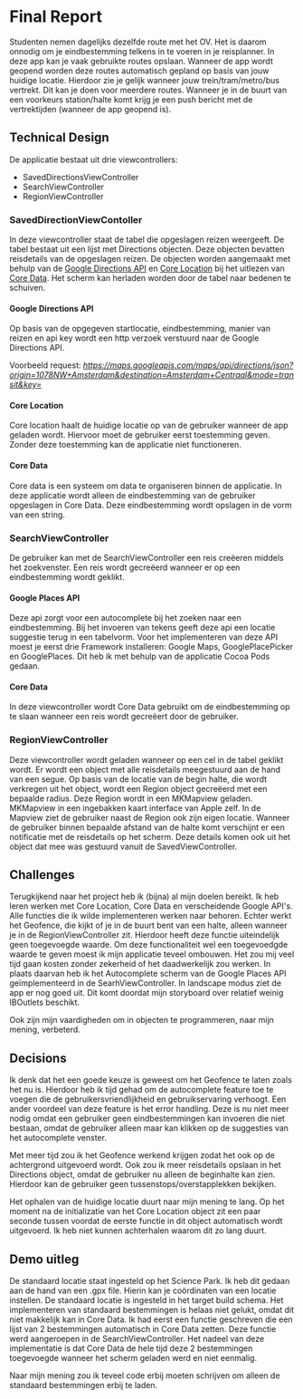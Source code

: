 # Final Report
Studenten nemen dagelijks dezelfde route met het OV. Het is daarom onnodig om je eindbestemming telkens in te voeren in je reisplanner. In deze app kan je vaak gebruikte routes opslaan. Wanneer de app wordt geopend worden deze routes automatisch gepland op basis van jouw huidige locatie. Hierdoor zie je gelijk wanneer jouw trein/tram/metro/bus vertrekt. Dit kan je doen voor meerdere routes. Wanneer je in de buurt van een voorkeurs station/halte komt krijg je een push bericht met de vertrektijden (wanneer de app geopend is).

## Technical Design

De applicatie bestaat uit drie viewcontrollers: 
* SavedDirectionsViewController
* SearchViewController
* RegionViewController

### SavedDirectionViewContoller

In deze viewcontroller staat de tabel die opgeslagen reizen weergeeft. De tabel bestaat uit een lijst met Directions objecten. Deze objecten bevatten reisdetails van de opgeslagen reizen. De objecten worden aangemaakt met behulp van de [Google Directions API](#google-directions-api) en [Core Location](#core-location) bij het uitlezen van [Core Data](#core-data). Het scherm kan herladen worden door de tabel naar bedenen te schuiven.

#### Google Directions API
Op basis van de opgegeven startlocatie, eindbestemming, manier van reizen en api key wordt een http verzoek verstuurd naar de Google Directions API. 

Voorbeeld request: *https://maps.googleapis.com/maps/api/directions/json?origin=1078NW+Amsterdam&destination=Amsterdam+Centraal&mode=transit&key=*

#### Core Location
Core location haalt de huidige locatie op van de gebruiker wanneer de app geladen wordt. Hiervoor moet de gebruiker eerst toestemming geven. Zonder deze toestemming kan de applicatie niet functioneren. 

#### Core Data
Core data is een systeem om data te organiseren binnen de applicatie. In deze applicatie wordt alleen de eindbestemming van de gebruiker opgeslagen in Core Data. Deze eindbestemming wordt opslagen in de vorm van een string.

### SearchViewController
De gebruiker kan met de SearchViewController een reis creëeren middels het zoekvenster. Een reis wordt gecreëerd wanneer er op een eindbestemming wordt geklikt.

#### Google Places API
Deze api zorgt voor een autocomplete bij het zoeken naar een eindbestemming. Bij het invoeren van tekens geeft deze api een locatie suggestie terug in een tabelvorm. Voor het implementeren van deze API moest je eerst drie Framework installeren: Google Maps, GooglePlacePicker en GooglePlaces. Dit heb ik met behulp van de applicatie Cocoa Pods gedaan.

#### Core Data
In deze viewcontroller wordt Core Data gebruikt om de eindbestemming op te slaan wanneer een reis wordt gecreëert door de gebruiker. 

### RegionViewController
Deze viewcontroller wordt geladen wanneer op een cel in de tabel geklikt wordt. Er wordt een object met alle reisdetails meegestuurd aan de hand van een segue. Op basis van de locatie van de begin halte, die wordt verkregen uit het object, wordt een Region object gecreëerd met een bepaalde radius. Deze Region wordt in een MKMapview geladen. MKMapview in een ingebakken kaart interface van Apple zelf. In de Mapview ziet de gebruiker naast de Region ook zijn eigen locatie. Wanneer de gebruiker binnen bepaalde afstand van de halte komt verschijnt er een notificatie met de reisdetails op het scherm. Deze details komen ook uit het object dat mee was gestuurd vanuit de SavedViewController.

## Challenges
Terugkijkend naar het project heb ik (bijna) al mijn doelen bereikt. Ik heb leren werken met Core Location, Core Data en verscheidende Google API's. Alle functies die ik wilde implementeren werken naar behoren. Echter werkt het Geofence, die kijkt of je in de buurt bent van een halte, alleen wanneer je in de RegionViewController zit. Hierdoor heeft deze functie uiteindelijk geen toegevoegde waarde. Om deze functionaliteit wel een toegevoedgde waarde te geven moest ik mijn applicatie teveel ombouwen. Het zou mij veel tijd gaan kosten zonder zekerheid of het daadwerkelijk zou werken. In plaats daarvan heb ik het Autocomplete scherm van de Google Places API geïmplementeerd in de SearhViewController. In landscape modus ziet de app er nog goed uit. Dit komt doordat mijn storyboard over relatief weinig IBOutlets beschikt.

Ook zijn mijn vaardigheden om in objecten te programmeren, naar mijn mening, verbeterd.

## Decisions
Ik denk dat het een goede keuze is geweest om het Geofence te laten zoals het nu is. Hierdoor heb ik  tijd gehad om de autocomplete feature toe te voegen die de gebruikersvriendlijkheid en gebruikservaring verhoogt. Een ander voordeel van deze feature is het error handling. Deze is nu niet meer nodig omdat een gebruiker geen eindbestemmingen kan invoeren die niet bestaan, omdat de gebruiker alleen maar kan klikken op de suggesties van het autocomplete venster.

Met meer tijd zou ik het Geofence werkend krijgen zodat het ook op de achtergrond uitgevoerd wordt. Ook zou ik meer reisdetails opslaan in het Directions object, omdat de gebruiker nu alleen de beginhalte kan zien. Hierdoor kan de gebruiker geen tussenstops/overstapplekken bekijken.

Het ophalen van de huidige locatie duurt naar mijn mening te lang. Op het moment na de initializatie van het Core Location object zit een paar seconde tussen voordat de eerste functie in dit object automatisch wordt uitgevoerd. Ik heb niet kunnen achterhalen waarom dit zo lang duurt.

## Demo uitleg
De standaard locatie staat ingesteld op het Science Park. Ik heb dit gedaan aan de hand van een .gpx file. Hierin kan je coördinaten van een locatie instellen. De standaard locatie is ingesteld in het target build schema. Het implementeren van standaard bestemmingen is helaas niet gelukt, omdat dit niet makkelijk kan in Core Data. Ik had eerst een functie geschreven die een lijst van 2 bestemmingen automatisch in Core Data zetten. Deze functie werd aangeroepen in de SearchViewController. Het nadeel van deze implementatie is dat Core Data de hele tijd deze 2 bestemmingen toegevoegde wanneer het scherm geladen werd en niet eenmalig. 

Naar mijn mening zou ik teveel code erbij moeten schrijven om alleen de standaard bestemmingen erbij te laden.



